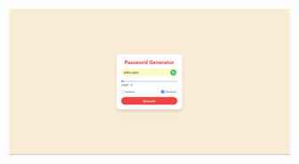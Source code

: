 ![alt text](https://github.com/ItsJihad/React-from-0/blob/4da2ce731c24967ce5365cab2253ebd89d8ff70e/PasswordGenerator/Screenshot%202024-09-18%20002909.png?raw=true)




